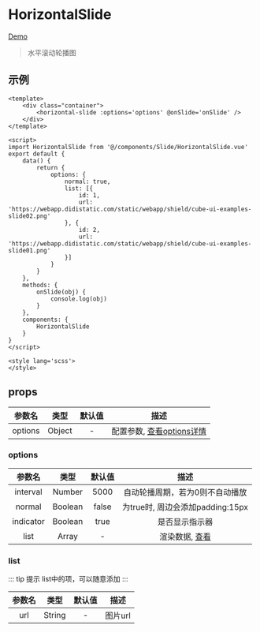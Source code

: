 # HorizontalSlide
[Demo](http://watasi.gitee.io/infozx_api/dist/#/horizontalSlide)
> 水平滚动轮播图

## 示例
```vue{8}
<template>
	<div class="container">
		<horizontal-slide :options='options' @onSlide='onSlide' />
	</div>
</template>

<script>
import HorizontalSlide from '@/components/Slide/HorizontalSlide.vue'
export default {
	data() {
		return {
			options: {
				normal: true,
				list: [{
					id: 1,
					url: 'https://webapp.didistatic.com/static/webapp/shield/cube-ui-examples-slide02.png'
				}, {
					id: 2,
					url: 'https://webapp.didistatic.com/static/webapp/shield/cube-ui-examples-slide01.png'
				}]
			}
		}
	},
	methods: {
		onSlide(obj) {
			console.log(obj)
		}
	},
	components: {
		HorizontalSlide
	}
}
</script>

<style lang='scss'>
</style>
```

## props
|参数名|类型|默认值|描述|
|:---:|:---:|:---:|:---:|
|options|Object|-|配置参数, [查看options详情](#options)|

### options
|参数名|类型|默认值|描述|
|:---:|:---:|:---:|:---:|
|interval|Number|5000|自动轮播周期，若为0则不自动播放|
|normal|Boolean|false|为true时, 周边会添加padding:15px|
|indicator|Boolean|true|是否显示指示器|
|list|Array|-|渲染数据, [查看](#list)|

### list
::: tip 提示
list中的项，可以随意添加
:::

|参数名|类型|默认值|描述|
|:---:|:---:|:---:|:---:|
|url|String|-|图片url|